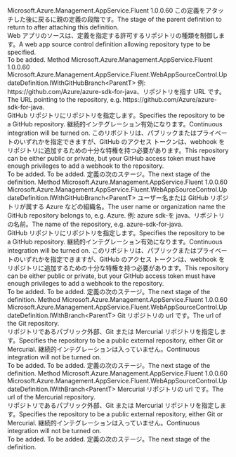 <Type Name="IWithRepositoryType&lt;ParentT&gt;" FullName="Microsoft.Azure.Management.AppService.Fluent.WebAppSourceControl.UpdateDefinition.IWithRepositoryType&lt;ParentT&gt;">
  <TypeSignature Language="C#" Value="public interface IWithRepositoryType&lt;ParentT&gt;" />
  <TypeSignature Language="ILAsm" Value=".class public interface auto ansi abstract IWithRepositoryType`1&lt;ParentT&gt;" />
  <TypeSignature Language="DocId" Value="T:Microsoft.Azure.Management.AppService.Fluent.WebAppSourceControl.UpdateDefinition.IWithRepositoryType`1" />
  <TypeSignature Language="VB.NET" Value="Public Interface IWithRepositoryType(Of ParentT)" />
  <TypeSignature Language="F#" Value="type IWithRepositoryType&lt;'ParentT&gt; = interface" />
  <AssemblyInfo>
    <AssemblyName>Microsoft.Azure.Management.AppService.Fluent</AssemblyName>
    <AssemblyVersion>1.0.0.60</AssemblyVersion>
  </AssemblyInfo>
  <TypeParameters>
    <TypeParameter Name="ParentT" />
  </TypeParameters>
  <Interfaces />
  <Docs>
    <typeparam name="ParentT"><span data-ttu-id="b9f66-101">この定義をアタッチした後に戻るに親の定義の段階です。</span><span class="sxs-lookup"><span data-stu-id="b9f66-101">The stage of the parent definition to return to after attaching this definition.</span></span></typeparam>
    <summary>
            <span data-ttu-id="b9f66-102">Web アプリのソースは、定義を指定する許可するリポジトリの種類を制御します。</span><span class="sxs-lookup"><span data-stu-id="b9f66-102">A web app source control definition allowing repository type to be specified.</span></span>
            </summary>
    <remarks>To be added.</remarks>
  </Docs>
  <Members>
    <Member MemberName="WithContinuouslyIntegratedGitHubRepository">
      <MemberSignature Language="C#" Value="public Microsoft.Azure.Management.AppService.Fluent.WebAppSourceControl.UpdateDefinition.IWithGitHubBranch&lt;ParentT&gt; WithContinuouslyIntegratedGitHubRepository (string url);" />
      <MemberSignature Language="ILAsm" Value=".method public hidebysig newslot virtual instance class Microsoft.Azure.Management.AppService.Fluent.WebAppSourceControl.UpdateDefinition.IWithGitHubBranch`1&lt;!ParentT&gt; WithContinuouslyIntegratedGitHubRepository(string url) cil managed" />
      <MemberSignature Language="DocId" Value="M:Microsoft.Azure.Management.AppService.Fluent.WebAppSourceControl.UpdateDefinition.IWithRepositoryType`1.WithContinuouslyIntegratedGitHubRepository(System.String)" />
      <MemberSignature Language="VB.NET" Value="Public Function WithContinuouslyIntegratedGitHubRepository (url As String) As IWithGitHubBranch(Of ParentT)" />
      <MemberSignature Language="F#" Value="abstract member WithContinuouslyIntegratedGitHubRepository : string -&gt; Microsoft.Azure.Management.AppService.Fluent.WebAppSourceControl.UpdateDefinition.IWithGitHubBranch&lt;'ParentT&gt;" Usage="iWithRepositoryType.WithContinuouslyIntegratedGitHubRepository url" />
      <MemberType>Method</MemberType>
      <AssemblyInfo>
        <AssemblyName>Microsoft.Azure.Management.AppService.Fluent</AssemblyName>
        <AssemblyVersion>1.0.0.60</AssemblyVersion>
      </AssemblyInfo>
      <ReturnValue>
        <ReturnType>Microsoft.Azure.Management.AppService.Fluent.WebAppSourceControl.UpdateDefinition.IWithGitHubBranch&lt;ParentT&gt;</ReturnType>
      </ReturnValue>
      <Parameters>
        <Parameter Name="url" Type="System.String" />
      </Parameters>
      <Docs>
        <param name="url"><span data-ttu-id="b9f66-103">例: https://github.com/Azure/azure-sdk-for-java、リポジトリを指す URL です。</span><span class="sxs-lookup"><span data-stu-id="b9f66-103">The URL pointing to the repository, e.g. https://github.com/Azure/azure-sdk-for-java.</span></span></param>
        <summary>
            <span data-ttu-id="b9f66-104">GitHub リポジトリにリポジトリを指定します。</span><span class="sxs-lookup"><span data-stu-id="b9f66-104">Specifies the repository to be a GitHub repository.</span></span> <span data-ttu-id="b9f66-105">継続的インテグレーション有効になります。</span><span class="sxs-lookup"><span data-stu-id="b9f66-105">Continuous integration will be turned on.</span></span>
            <span data-ttu-id="b9f66-106">このリポジトリは、パブリックまたはプライベートのいずれかを指定できますが、GitHub のアクセス トークンは、webhook をリポジトリに追加するための十分な特権を持つ必要があります。</span><span class="sxs-lookup"><span data-stu-id="b9f66-106">This repository can be either public or private, but your GitHub access token must have enough privileges to add a webhook to the repository.</span></span>
            </summary>
        <returns>To be added.</returns>
        <remarks>To be added.</remarks>
        <return><span data-ttu-id="b9f66-107">定義の次のステージ。</span><span class="sxs-lookup"><span data-stu-id="b9f66-107">The next stage of the definition.</span></span></return>
      </Docs>
    </Member>
    <Member MemberName="WithContinuouslyIntegratedGitHubRepository">
      <MemberSignature Language="C#" Value="public Microsoft.Azure.Management.AppService.Fluent.WebAppSourceControl.UpdateDefinition.IWithGitHubBranch&lt;ParentT&gt; WithContinuouslyIntegratedGitHubRepository (string organization, string repository);" />
      <MemberSignature Language="ILAsm" Value=".method public hidebysig newslot virtual instance class Microsoft.Azure.Management.AppService.Fluent.WebAppSourceControl.UpdateDefinition.IWithGitHubBranch`1&lt;!ParentT&gt; WithContinuouslyIntegratedGitHubRepository(string organization, string repository) cil managed" />
      <MemberSignature Language="DocId" Value="M:Microsoft.Azure.Management.AppService.Fluent.WebAppSourceControl.UpdateDefinition.IWithRepositoryType`1.WithContinuouslyIntegratedGitHubRepository(System.String,System.String)" />
      <MemberSignature Language="VB.NET" Value="Public Function WithContinuouslyIntegratedGitHubRepository (organization As String, repository As String) As IWithGitHubBranch(Of ParentT)" />
      <MemberSignature Language="F#" Value="abstract member WithContinuouslyIntegratedGitHubRepository : string * string -&gt; Microsoft.Azure.Management.AppService.Fluent.WebAppSourceControl.UpdateDefinition.IWithGitHubBranch&lt;'ParentT&gt;" Usage="iWithRepositoryType.WithContinuouslyIntegratedGitHubRepository (organization, repository)" />
      <MemberType>Method</MemberType>
      <AssemblyInfo>
        <AssemblyName>Microsoft.Azure.Management.AppService.Fluent</AssemblyName>
        <AssemblyVersion>1.0.0.60</AssemblyVersion>
      </AssemblyInfo>
      <ReturnValue>
        <ReturnType>Microsoft.Azure.Management.AppService.Fluent.WebAppSourceControl.UpdateDefinition.IWithGitHubBranch&lt;ParentT&gt;</ReturnType>
      </ReturnValue>
      <Parameters>
        <Parameter Name="organization" Type="System.String" />
        <Parameter Name="repository" Type="System.String" />
      </Parameters>
      <Docs>
        <param name="organization"><span data-ttu-id="b9f66-108">ユーザー名または GitHub リポジトリが属する Azure などの組織名。</span><span class="sxs-lookup"><span data-stu-id="b9f66-108">The user name or organization name the GitHub repository belongs to, e.g. Azure.</span></span></param>
        <param name="repository"><span data-ttu-id="b9f66-109">例: azure sdk-を java、リポジトリの名前。</span><span class="sxs-lookup"><span data-stu-id="b9f66-109">The name of the repository, e.g. azure-sdk-for-java.</span></span></param>
        <summary>
            <span data-ttu-id="b9f66-110">GitHub リポジトリにリポジトリを指定します。</span><span class="sxs-lookup"><span data-stu-id="b9f66-110">Specifies the repository to be a GitHub repository.</span></span> <span data-ttu-id="b9f66-111">継続的インテグレーション有効になります。</span><span class="sxs-lookup"><span data-stu-id="b9f66-111">Continuous integration will be turned on.</span></span>
            <span data-ttu-id="b9f66-112">このリポジトリは、パブリックまたはプライベートのいずれかを指定できますが、GitHub のアクセス トークンは、webhook をリポジトリに追加するための十分な特権を持つ必要があります。</span><span class="sxs-lookup"><span data-stu-id="b9f66-112">This repository can be either public or private, but your GitHub access token must have enough privileges to add a webhook to the repository.</span></span>
            </summary>
        <returns>To be added.</returns>
        <remarks>To be added.</remarks>
        <return><span data-ttu-id="b9f66-113">定義の次のステージ。</span><span class="sxs-lookup"><span data-stu-id="b9f66-113">The next stage of the definition.</span></span></return>
      </Docs>
    </Member>
    <Member MemberName="WithPublicGitRepository">
      <MemberSignature Language="C#" Value="public Microsoft.Azure.Management.AppService.Fluent.WebAppSourceControl.UpdateDefinition.IWithBranch&lt;ParentT&gt; WithPublicGitRepository (string url);" />
      <MemberSignature Language="ILAsm" Value=".method public hidebysig newslot virtual instance class Microsoft.Azure.Management.AppService.Fluent.WebAppSourceControl.UpdateDefinition.IWithBranch`1&lt;!ParentT&gt; WithPublicGitRepository(string url) cil managed" />
      <MemberSignature Language="DocId" Value="M:Microsoft.Azure.Management.AppService.Fluent.WebAppSourceControl.UpdateDefinition.IWithRepositoryType`1.WithPublicGitRepository(System.String)" />
      <MemberSignature Language="VB.NET" Value="Public Function WithPublicGitRepository (url As String) As IWithBranch(Of ParentT)" />
      <MemberSignature Language="F#" Value="abstract member WithPublicGitRepository : string -&gt; Microsoft.Azure.Management.AppService.Fluent.WebAppSourceControl.UpdateDefinition.IWithBranch&lt;'ParentT&gt;" Usage="iWithRepositoryType.WithPublicGitRepository url" />
      <MemberType>Method</MemberType>
      <AssemblyInfo>
        <AssemblyName>Microsoft.Azure.Management.AppService.Fluent</AssemblyName>
        <AssemblyVersion>1.0.0.60</AssemblyVersion>
      </AssemblyInfo>
      <ReturnValue>
        <ReturnType>Microsoft.Azure.Management.AppService.Fluent.WebAppSourceControl.UpdateDefinition.IWithBranch&lt;ParentT&gt;</ReturnType>
      </ReturnValue>
      <Parameters>
        <Parameter Name="url" Type="System.String" />
      </Parameters>
      <Docs>
        <param name="url"><span data-ttu-id="b9f66-114">Git リポジトリの url です。</span><span class="sxs-lookup"><span data-stu-id="b9f66-114">The url of the Git repository.</span></span></param>
        <summary>
            <span data-ttu-id="b9f66-115">リポジトリであるパブリック外部、Git または Mercurial リポジトリを指定します。</span><span class="sxs-lookup"><span data-stu-id="b9f66-115">Specifies the repository to be a public external repository, either Git or Mercurial.</span></span>
            <span data-ttu-id="b9f66-116">継続的インテグレーションは入っていません。</span><span class="sxs-lookup"><span data-stu-id="b9f66-116">Continuous integration will not be turned on.</span></span>
            </summary>
        <returns>To be added.</returns>
        <remarks>To be added.</remarks>
        <return><span data-ttu-id="b9f66-117">定義の次のステージ。</span><span class="sxs-lookup"><span data-stu-id="b9f66-117">The next stage of the definition.</span></span></return>
      </Docs>
    </Member>
    <Member MemberName="WithPublicMercurialRepository">
      <MemberSignature Language="C#" Value="public Microsoft.Azure.Management.AppService.Fluent.WebAppSourceControl.UpdateDefinition.IWithBranch&lt;ParentT&gt; WithPublicMercurialRepository (string url);" />
      <MemberSignature Language="ILAsm" Value=".method public hidebysig newslot virtual instance class Microsoft.Azure.Management.AppService.Fluent.WebAppSourceControl.UpdateDefinition.IWithBranch`1&lt;!ParentT&gt; WithPublicMercurialRepository(string url) cil managed" />
      <MemberSignature Language="DocId" Value="M:Microsoft.Azure.Management.AppService.Fluent.WebAppSourceControl.UpdateDefinition.IWithRepositoryType`1.WithPublicMercurialRepository(System.String)" />
      <MemberSignature Language="VB.NET" Value="Public Function WithPublicMercurialRepository (url As String) As IWithBranch(Of ParentT)" />
      <MemberSignature Language="F#" Value="abstract member WithPublicMercurialRepository : string -&gt; Microsoft.Azure.Management.AppService.Fluent.WebAppSourceControl.UpdateDefinition.IWithBranch&lt;'ParentT&gt;" Usage="iWithRepositoryType.WithPublicMercurialRepository url" />
      <MemberType>Method</MemberType>
      <AssemblyInfo>
        <AssemblyName>Microsoft.Azure.Management.AppService.Fluent</AssemblyName>
        <AssemblyVersion>1.0.0.60</AssemblyVersion>
      </AssemblyInfo>
      <ReturnValue>
        <ReturnType>Microsoft.Azure.Management.AppService.Fluent.WebAppSourceControl.UpdateDefinition.IWithBranch&lt;ParentT&gt;</ReturnType>
      </ReturnValue>
      <Parameters>
        <Parameter Name="url" Type="System.String" />
      </Parameters>
      <Docs>
        <param name="url"><span data-ttu-id="b9f66-118">Mercurial リポジトリの url です。</span><span class="sxs-lookup"><span data-stu-id="b9f66-118">The url of the Mercurial repository.</span></span></param>
        <summary>
            <span data-ttu-id="b9f66-119">リポジトリであるパブリック外部、Git または Mercurial リポジトリを指定します。</span><span class="sxs-lookup"><span data-stu-id="b9f66-119">Specifies the repository to be a public external repository, either Git or Mercurial.</span></span>
            <span data-ttu-id="b9f66-120">継続的インテグレーションは入っていません。</span><span class="sxs-lookup"><span data-stu-id="b9f66-120">Continuous integration will not be turned on.</span></span>
            </summary>
        <returns>To be added.</returns>
        <remarks>To be added.</remarks>
        <return><span data-ttu-id="b9f66-121">定義の次のステージ。</span><span class="sxs-lookup"><span data-stu-id="b9f66-121">The next stage of the definition.</span></span></return>
      </Docs>
    </Member>
  </Members>
</Type>